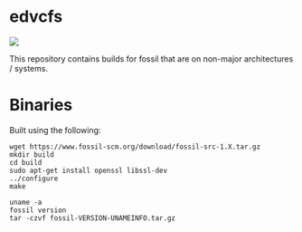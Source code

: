 # edvcfs

![](https://img.shields.io/badge/coverage-88%25-brightgreen.svg)

This repository contains builds for fossil that are on non-major architectures / systems.

# Binaries

Built using the following:

```
wget https://www.fossil-scm.org/download/fossil-src-1.X.tar.gz
mkdir build
cd build
sudo apt-get install openssl libssl-dev
../configure
make

uname -a
fossil version
tar -czvf fossil-VERSION-UNAMEINFO.tar.gz
```
